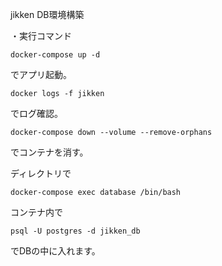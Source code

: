 jikken DB環境構築

・実行コマンド
```
docker-compose up -d
```
でアプリ起動。

```
docker logs -f jikken
```
でログ確認。

```
docker-compose down --volume --remove-orphans
```
でコンテナを消す。

ディレクトリで
```
docker-compose exec database /bin/bash
```
コンテナ内で
```
psql -U postgres -d jikken_db
```
でDBの中に入れます。